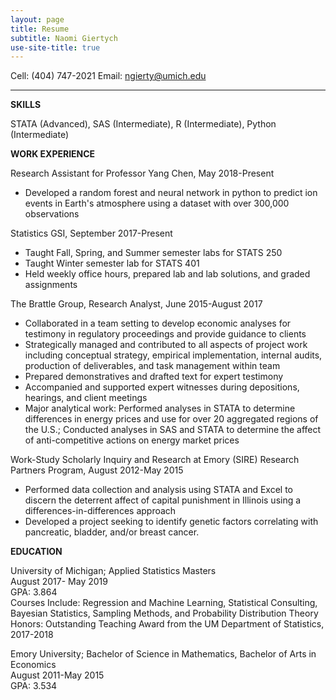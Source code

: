 ```yaml
---
layout: page
title: Resume
subtitle: Naomi Giertych
use-site-title: true
---
```


Cell: (404) 747-2021	Email: ngierty@umich.edu

------
**SKILLS**

STATA (Advanced), SAS (Intermediate), R (Intermediate), Python (Intermediate)


**WORK EXPERIENCE**

Research Assistant for Professor Yang Chen, May 2018-Present  
* Developed a random forest and neural network in python to predict ion events in Earth's atmosphere using a dataset with over 300,000 observations

Statistics GSI, September 2017-Present  
* Taught Fall, Spring, and Summer semester labs for STATS 250  
* Taught Winter semester lab for STATS 401  
* Held weekly office hours, prepared lab and lab solutions, and graded assignments

The Brattle Group, Research Analyst, June 2015-August 2017  
* Collaborated in a team setting to develop economic analyses for testimony in regulatory proceedings and provide guidance to clients  
* Strategically managed and contributed to all aspects of project work including conceptual strategy, empirical implementation, internal audits, production of deliverables, and task management within team
* Prepared demonstratives and drafted text for expert testimony  
* Accompanied and supported expert witnesses during depositions, hearings, and client meetings  
* Major analytical work: Performed analyses in STATA to determine differences in energy prices and use for over 20 aggregated regions of the U.S.; Conducted analyses in SAS and STATA to determine the affect of anti-competitive actions on energy market prices

Work-Study Scholarly Inquiry and Research at Emory (SIRE) Research Partners Program, August 2012-May 2015  
* Performed data collection and analysis using STATA and Excel to discern the deterrent affect of capital punishment in Illinois using a differences-in-differences approach  
* Developed a project seeking to identify genetic factors correlating with pancreatic, bladder, and/or breast cancer.

**EDUCATION**

University of Michigan; Applied Statistics Masters  
August 2017- May 2019  
GPA: 3.864  
Courses Include: Regression and Machine Learning, Statistical Consulting, Bayesian Statistics, Sampling Methods, and Probability Distribution Theory  
Honors: Outstanding Teaching Award from the UM Department of Statistics, 2017-2018

Emory University; Bachelor of Science in Mathematics, Bachelor of Arts in Economics  
August 2011-May 2015  
GPA: 3.534
